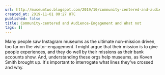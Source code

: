 ```yaml
---
url: http://museumtwo.blogspot.com/2019/10/community-centered-and-audience.html
created_at: 2019-11-01 00:27 UTC
published: false
title: Community-centered and Audience-Engagement and What not
tags: []
---
```


Many people saw Instagram museums as the ultimate non-mission driven, too far on the visitor-engagement. I might argue that their mission is to give people experiences, and they do well by their missions as their bank accounts show. And, understanding these orgs help museums, as Koven Smith brought up. It's important to interrogate what lines they've crossed and why.
